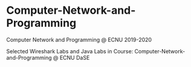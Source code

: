 # Computer-Network-and-Programming
Computer Network and Programming @ ECNU 2019-2020

Selected Wireshark Labs and Java Labs in Course: Computer-Network-and-Programming @ ECNU DaSE
